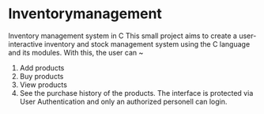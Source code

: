 # Inventorymanagement
Inventory management system in C
This small project aims to create a user-interactive inventory and stock management system using the C language and its modules.
With this, the user can ~
1. Add products
2. Buy products
3. View products
4. See the purchase history of the products.
The interface is protected via User Authentication and only an authorized personell can login.
